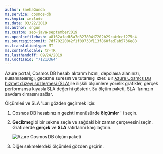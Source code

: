 ```yaml
---
author: SnehaGunda
ms.service: cosmos-db
ms.topic: include
ms.date: 03/22/2019
ms.author: sngun
ms.custom: seo-java-september2019
ms.openlocfilehash: a8162afadb5a7d327804d7202b29ca0dccf275c4
ms.sourcegitcommit: 7df70220062f1f09738f113f860fad7ab5736e88
ms.translationtype: MT
ms.contentlocale: tr-TR
ms.lasthandoff: 09/24/2019
ms.locfileid: "71210364"
---
```

Azure portal, Cosmos DB hesabı aktarım hızını, depolama alanınızı, kullanılabilirliği, gecikme süresini ve tutarlılığı izler. Bir [Azure Cosmos DB hizmet düzeyi sözleşmesi (SLA)](https://azure.microsoft.com/support/legal/sla/cosmos-db/) ile ilişkili ölçümlere yönelik grafikler, gerçek performansa kıyasla SLA değerini gösterir. Bu ölçüm paketi, SLA 'larınızın saydam olmasını sağlar.

Ölçümleri ve SLA 'Ları gözden geçirmek için: 

1. Cosmos DB hesabınızın gezinti menüsünde **ölçümler** ' i seçin.
   
2. **Gecikme**gibi bir sekme seçin ve sağdaki bir zaman çerçevesini seçin. Grafiklerde **gerçek** ve **SLA** satırlarını karşılaştırın.
   
   ![Azure Cosmos DB ölçüm paketi](./media/cosmos-db-tutorial-review-slas/azure-cosmosdb-metrics-suite.png)
   
3. Diğer sekmelerdeki ölçümleri gözden geçirin. 


